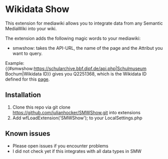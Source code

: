# Wikidata Show
This extension for mediawiki allows you to integrate data from any Semantic MediaWiki into your wiki. 
 
The extension adds the following magic words to your mediawiki:
* smwshow: takes the API-URL, the name of the page and the Attribut you want to query.

Example: {{#smwshow:https://schularchive.bbf.dipf.de/api.php|Schulmuseum Bochum|Wikidata ID}} gives you Q2251368, which is the Wikidata ID defined for this [page](https://schularchive.bbf.dipf.de/index.php/Schulmuseum_Bochum).

## Installation
1. Clone this repo via git clone https://github.com/julianhocker/SMWShow.git into extensions 
2. Add wfLoadExtension('SMWShow'); to your LocalSettings.php

## Known issues 
* Please open issues if you encounter problems 
* I did not check yet if this integrates with all data types in SMW